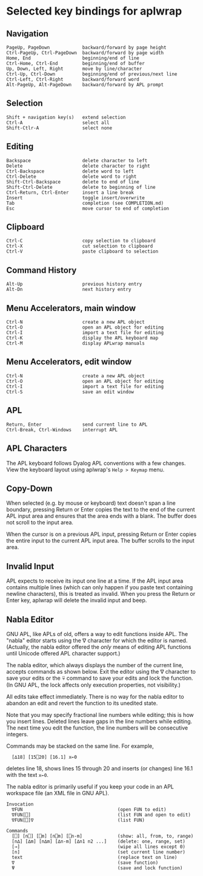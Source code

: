 Selected key bindings for aplwrap
=================================

Navigation
----------

```
PageUp, PageDown            backward/forward by page height
Ctrl-PageUp, Ctrl-PageDown  backward/forward by page width
Home, End                   beginning/end of line
Ctrl-Home, Ctrl-End         beginning/end of buffer
Up, Down, Left, Right       move by line/character
Ctrl-Up, Ctrl-Down          beginning/end of previous/next line
Ctrl-Left, Ctrl-Right       backward/forward word
Alt-PageUp, Alt-PageDown    backward/forward by APL prompt
```

Selection
---------

```
Shift + navigation key(s)   extend selection
Ctrl-A                      select all
Shift-Ctlr-A                select none
```

Editing
-------

```
Backspace                   delete character to left
Delete                      delete character to right
Ctrl-Backspace              delete word to left
Ctrl-Delete                 delete word to right
Shift-Ctrl-Backspace        delete to end of line
Shift-Ctrl-Delete           delete to beginning of line
Ctrl-Return, Ctrl-Enter     insert a line break
Insert                      toggle insert/overwrite
Tab                         completion (see COMPLETION.md)
Esc                         move cursor to end of completion
```

Clipboard
---------

```
Ctrl-C                      copy selection to clipboard
Ctrl-X                      cut selection to clipboard
Ctrl-V                      paste clipboard to selection
```

Command History
---------------

```
Alt-Up                      previous history entry
Alt-Dn                      next history entry
```

Menu Accelerators, main window
------------------------------

```
Ctrl-N                      create a new APL object
Ctrl-O                      open an APL object for editing
Ctrl-I                      import a text file for editing
Ctrl-K                      display the APL keyboard map
Ctrl-M                      display APLwrap manuals
```

Menu Accelerators, edit window
------------------------------

```
Ctrl-N                      create a new APL object
Ctrl-O                      open an APL object for editing
Ctrl-I                      import a text file for editing
Ctrl-S                      save an edit window
```

APL
---

```
Return, Enter               send current line to APL
Ctrl-Break, Ctrl-Windows    interrupt APL
```

APL Characters
--------------

The APL keyboard follows Dyalog APL conventions with a few changes.
View the keyboard layout using aplwrap's `Help > Keymap` menu.

Copy-Down
---------

When selected (e.g. by mouse or keyboard) text doesn't span a line
boundary, pressing Return or Enter copies the text to the end of the
current APL input area and ensures that the area ends with a blank.
The buffer does not scroll to the input area.

When the cursor is on a previous APL input, pressing Return or Enter
copies the entire input to the current APL input area. The buffer
scrolls to the input area.

Invalid Input
-------------

APL expects to receive its input one line at a time. If the APL input
area contains multiple lines (which can only happen if you paste text
containing newline characters), this is treated as invalid. When you
press the Return or Enter key, aplwrap will delete the invalid input
and beep.

Nabla Editor
------------

GNU APL, like APLs of old, offers a way to edit functions inside APL.
The "nabla" editor starts using the ∇ character for which the editor
is named. (Actually, the nabla editor offered the *only* means of
editing APL functions until Unicode offered APL character support.)

The nabla editor, which always displays the number of the current
line, accepts commands as shown below. Exit the editor using the ∇
character to save your edits or the ⍫ command to save your edits and
lock the function. (In GNU APL, the lock affects only execution
properties, not visibility.)

All edits take effect immediately. There is no way for the nabla
editor to abandon an edit and revert the function to its unedited
state.

Note that you may specify fractional line numbers while editing; this
is how you insert lines. Deleted lines leave gaps in the line numbers
while editing. The next time you edit the function, the line numbers
will be consecutive integers.

Commands may be stacked on the same line. For example,

```
  [∆18] [15⎕20] [16.1] x←0
```

deletes line 18, shows lines 15 through 20 and inserts (or changes)
line 16.1 with the text `x←0`.

The nabla editor is primarily useful if you keep your code in an APL
workspace file (an XML file in GNU APL).

```
Invocation
  ∇FUN                                   (open FUN to edit)
  ∇FUN[⎕]                                (list FUN and open to edit)
  ∇FUN[⎕]∇                               (list FUN)

Commands
  [⎕] [n⎕] [⎕m] [n⎕m] [⎕n-m]             (show: all, from, to, range)
  [n∆] [∆m] [n∆m] [∆n-m] [∆n1 n2 ...]    (delete: one, range, set)
  [→]                                    (wipe all lines except 0)
  [n]                                    (set current line number)
  text                                   (replace text on line)
  ∇                                      (save function)
  ⍫                                      (save and lock function)
```
